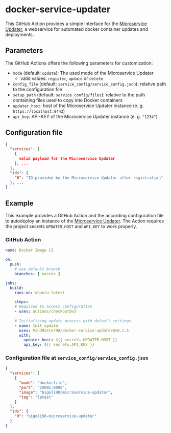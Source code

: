 # docker-service-updater
This GitHub Action provides a simple interface for the [Microservice Updater](https://github.com/MindMaster98/microservice-updater), a webservice for 
automated docker container updates and deployments.

## Parameters
The GitHub Actions offers the following parameters for customization:

* `mode` (default: `update`): The used mode of the Microservice Updater
  * valid values: `register`, `update` or `delete`
* `config_file` (default: `service_config/service_config.json`): relative path to the configuration file
* `setup_path` (default: `service_config/files`): relative to the path containing files used to copy into Docker containers
* `updater_host`: host of the Microservice Updater instance (e. g. `https://localhost:8443`)
* `api_key`: API-KEY of the Microservice Updater instance (e. g. `"1234"`)

## Configuration file
```json
{
  "services": [
    {
      valid payload for the Microservice Updater
    }, ...
  ],
  "ids": {
    "0": "ID provided by the Microservice Updater after registration"
  }, ...
}
```

## Example
This example provides a GitHub Action and the according configuration file to autodeploy an instance of the [Microservice Updater](https://github.com/MindMaster98/microservice-updater). The Action requires the project secrets `UPDATER_HOST` and `API_KEY` to work properly.

### GitHub Action
```yaml
name: Docker Image CI

on:
  push:
    # use default branch
    branches: [ master ]

jobs:
  build:
    runs-on: ubuntu-latest

    steps:
    # Required to access configuration
    - uses: actions/checkout@v3
    
    # Initializing update process with default settings
    - name: Init update
      uses: MindMaster98/docker-service-updater@v0.1.5
      with:
        updater_host: ${{ secrets.UPDATER_HOST }}
        api_key: ${{ secrets.API_KEY }}
```

### Configuration file at `service_config/service_config.json`
```json
{
  "services": [
    {
      "mode": "dockerfile",
      "port": "10001:9000",
      "image": "bigoli98/microservice-updater",
      "tag": "latest"
    }
  ],
  "ids": {
    "0": "bigoli98-microservice-updater"
  }
}
```
